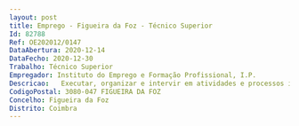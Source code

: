 ```yaml
--- 
layout: post
title: Emprego - Figueira da Foz - Técnico Superior
Id: 82788
Ref: OE202012/0147
DataAbertura: 2020-12-14
DataFecho: 2020-12-30
Trabalho: Técnico Superior
Empregador: Instituto do Emprego e Formação Profissional, I.P.
Descricao:   Executar, organizar e intervir em atividades e processos inerentes à integração no mercado de trabalho dos candidatos a emprego, designadamente   Assegurar o atendimento dos candidatos e entidades empregadoras   Promover o ajustamento entre a procura e a oferta de trabalho, através da caracterização e apoio técnico à procura, bem como ao tratamento atempado e exaustivo da oferta de emprego    Promover, apoiar e acompanhar a divulgação e execução dos programas de emprego, formação profissional e reabilitação profissional   Proceder à análise técnica e financeira de candidaturas no âmbito do emprego e da formação.
CodigoPostal: 3080-047 FIGUEIRA DA FOZ
Concelho: Figueira da Foz
Distrito: Coimbra
--- 
```

